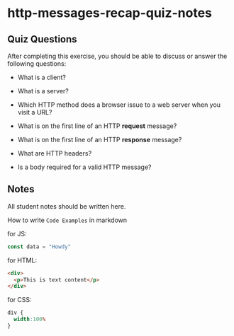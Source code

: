 # http-messages-recap-quiz-notes

## Quiz Questions

After completing this exercise, you should be able to discuss or answer the following questions:

- What is a client?

- What is a server?

- Which HTTP method does a browser issue to a web server when you visit a URL?

- What is on the first line of an HTTP **request** message?

- What is on the first line of an HTTP **response** message?

- What are HTTP headers?

- Is a body required for a valid HTTP message?


## Notes

All student notes should be written here.


How to write `Code Examples` in markdown

for JS:
```javascript
const data = "Howdy"
```

for HTML:
```html
<div>
  <p>This is text content</p>
</div>
```

for CSS:
```css
div {
  width:100%
}
```
